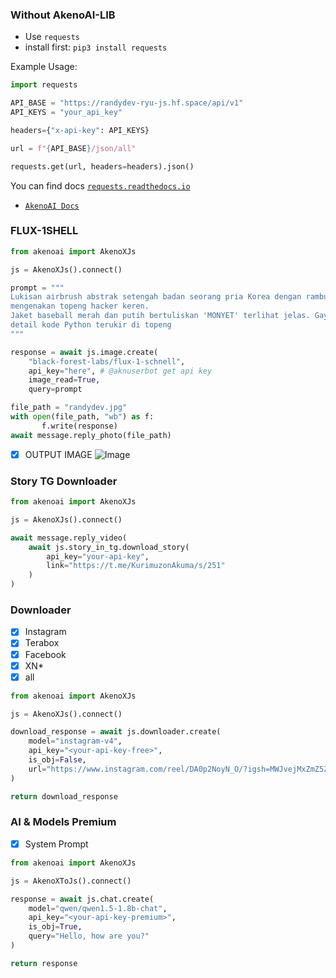 ### Without AkenoAI-LIB
- Use `requests`
- install first: `pip3 install requests`

Example Usage:
```py
import requests

API_BASE = "https://randydev-ryu-js.hf.space/api/v1"
API_KEYS = "your_api_key"

headers={"x-api-key": API_KEYS}

url = f"{API_BASE}/json/all"

requests.get(url, headers=headers).json()
```
You can find docs [`requests.readthedocs.io`](https://requests.readthedocs.io/en/latest/)

- [`AkenoAI Docs`](docs.maiysacollection.com)

### FLUX-1SHELL
```py
from akenoai import AkenoXJs

js = AkenoXJs().connect()

prompt = """
Lukisan airbrush abstrak setengah badan seorang pria Korea dengan rambut hitam berantakan,
mengenakan topeng hacker keren.
Jaket baseball merah dan putih bertuliskan 'MONYET' terlihat jelas. Gaya kontemporer, warna biru, kuning, dengan sentuhan sepia,
detail kode Python terukir di topeng
"""

response = await js.image.create(
    "black-forest-labs/flux-1-schnell",
    api_key="here", # @aknuserbot get api key
    image_read=True,
    query=prompt

file_path = "randydev.jpg"
with open(file_path, "wb") as f:
       f.write(response)
await message.reply_photo(file_path)
```
- [X] OUTPUT IMAGE
![Image](https://github.com/user-attachments/assets/78f22515-865f-4ea2-894c-c17cdd85364f)
### Story TG Downloader
```py
from akenoai import AkenoXJs

js = AkenoXJs().connect()

await message.reply_video(
    await js.story_in_tg.download_story(
        api_key="your-api-key",
        link="https://t.me/KurimuzonAkuma/s/251"
    )
)
```
### Downloader
- [x] Instagram
- [x] Terabox
- [x] Facebook
- [x] XN*
- [x] all
```py
from akenoai import AkenoXJs

js = AkenoXJs().connect()

download_response = await js.downloader.create(
    model="instagram-v4",
    api_key="<your-api-key-free>",
    is_obj=False,
    url="https://www.instagram.com/reel/DA0p2NoyN_O/?igsh=MWJvejMxZmZ5ZHd3YQ=="
)

return download_response
```
### AI & Models Premium
- [X] System Prompt
```py
from akenoai import AkenoXJs

js = AkenoXToJs().connect()

response = await js.chat.create(
    model="qwen/qwen1.5-1.8b-chat",
    api_key="<your-api-key-premium>",
    is_obj=True,
    query="Hello, how are you?"
)

return response
```

